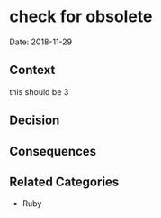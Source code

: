 # check for obsolete

Date: 2018-11-29

## Context

this should be 3

## Decision



## Consequences



## Related Categories

* Ruby
